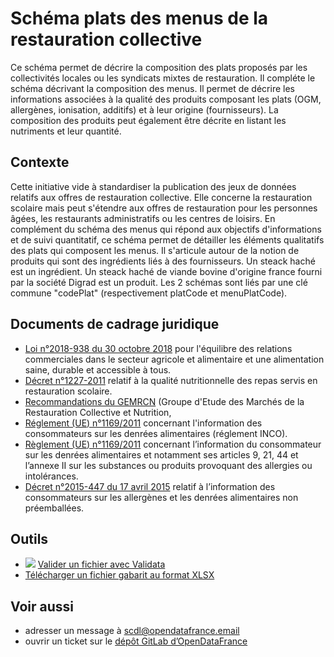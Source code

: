 <MenuSchema />

# Schéma plats des menus de la restauration collective

Ce schéma permet de décrire la composition des plats proposés par les collectivités locales ou les syndicats mixtes de restauration. Il compléte le schéma décrivant la composition des menus. Il permet de décrire les informations associées à la qualité des produits composant les plats (OGM, allergènes, ionisation, additifs) et à leur origine (fournisseurs). La composition des produits peut également être décrite en listant les nutriments et leur quantité.

## Contexte

Cette initiative vide à standardiser la publication des jeux de données relatifs aux offres de restauration collective. Elle concerne la restauration scolaire mais peut s'étendre aux offres de restauration pour les personnes âgées, les restaurants administratifs ou les centres de loisirs. En complément du schéma des menus qui répond aux objectifs d'informations et de suivi quantitatif, ce schéma permet de détailler les éléments qualitatifs des plats qui composent les menus. Il s'articule autour de la notion de produits qui sont des ingrédients liés à des fournisseurs. Un steack haché est un ingrédient. Un steack haché de viande bovine d'origine france fourni par la société Digrad est un produit. Les 2 schémas sont liés par une clé commune "codePlat" (respectivement platCode et menuPlatCode).


## Documents de cadrage juridique

* [Loi n°2018-938 du 30 octobre 2018](https://www.legifrance.gouv.fr/loda/id/JORFTEXT000037547946/#JORFARTI000037547961) pour l'équilibre des relations commerciales dans le secteur agricole et alimentaire et une alimentation saine, durable et accessible à tous.
* [Décret n°1227-2011](https://www.legifrance.gouv.fr/jorf/id/JORFTEXT000024614716/) relatif à la qualité nutritionnelle des repas servis en restauration scolaire.
* [Recommandations du GEMRCN](https://www.economie.gouv.fr/daj/recommandation-nutrition) (Groupe d'Etude des Marchés de la Restauration Collective et Nutrition,
* [Réglement (UE) n°1169/2011](https://eur-lex.europa.eu/LexUriServ/LexUriServ.do?uri=OJ:L:2011:304:0018:0063:FR:PDF) concernant l'information des consommateurs sur les denrées alimentaires (réglement INCO).
* [Règlement (UE) n°1169/2011](https://eur-lex.europa.eu/LexUriServ/LexUriServ.do?uri=OJ:L:2011:304:0018:0063:FR:PDF) concernant l’information du consommateur sur les denrées alimentaires et notamment ses articles 9, 21, 44 et l’annexe II sur les substances ou produits provoquant des allergies ou intolérances.
* [Décret n°2015-447 du 17 avril 2015](https://www.legifrance.gouv.fr/affichTexte.do?cidTexte=JORFTEXT000019735750) relatif à l’information des consommateurs sur les allergènes et les denrées alimentaires non préemballées.        

## Outils

* [![](https://scdl.opendatafrance.net/docs/assets/validata-logo-horizontal.png)](https://go.validata.fr/table-schema?schema_name=scdl.plats-menus-collectifs) [Valider un fichier avec Validata](http://go.validata.fr/table-schema?schema_name=scdl.plats-menus-collectifs)
* [Télécharger un fichier gabarit au format XLSX](https://git.opendatafrance.net/scdl/plats-menus-collectifs/-/raw/master/examples/plats-collectifs_valide.xlsx?inline=false)


## Voir aussi

* adresser un message à [scdl@opendatafrance.email](mailto:scdl@opendatafrance.email?subject=plats-menus-collectifs)
* ouvrir un ticket sur le [dépôt GitLab d’OpenDataFrance](https://git.opendatafrance.net/scdl/plats-menus-collectifs/issues)